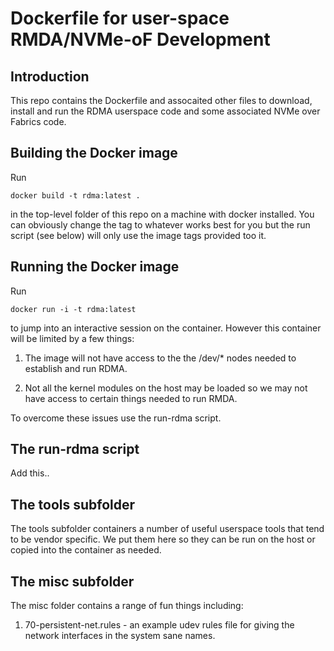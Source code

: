 # Dockerfile for user-space RMDA/NVMe-oF Development

## Introduction

This repo contains the Dockerfile and assocaited other files to
download, install and run the RDMA userspace code and some associated
NVMe over Fabrics code.

## Building the Docker image

Run

`docker build -t rdma:latest .`

in the top-level folder of this repo on a machine with docker
installed. You can obviously change the tag to whatever works best for
you but the run script (see below) will only use the image tags
provided too it.

## Running the Docker image

Run

`docker run -i -t rdma:latest`

to jump into an interactive session on the container. However this
container will be limited by a few things:

1. The image will not have access to the the /dev/* nodes needed to
establish and run RDMA.

2. Not all the kernel modules on the host may be loaded so we may not
have access to certain things needed to run RMDA.

To overcome these issues use the run-rdma script.

## The run-rdma script

Add this..

## The tools subfolder

The tools subfolder containers a number of useful userspace tools that
tend to be vendor specific. We put them here so they can be run on the
host or copied into the container as needed.

## The misc subfolder

The misc folder contains a range of fun things including:

1. 70-persistent-net.rules - an example udev rules file for giving the
network interfaces in the system sane names.
